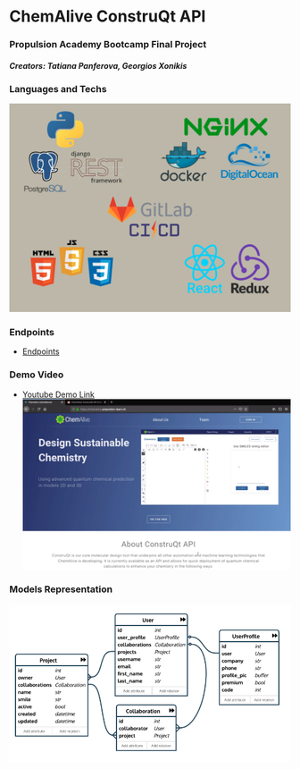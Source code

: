 # ChemAlive ConstruQt API
### Propulsion Academy Bootcamp Final Project
##### Creators: Tatiana Panferova, Georgios Xonikis 

### Languages and Techs

![techs][techs]

[techs]: Techs.png

### Endpoints
- [Endpoints](./Endpoints.md)

### Demo Video
- [Youtube Demo Link](https://youtu.be/ZI8CtRm6h-c)
![page][page]

[page]: ./ChemAlive.png

### Models Representation

![models][models]

[models]: Model.png
